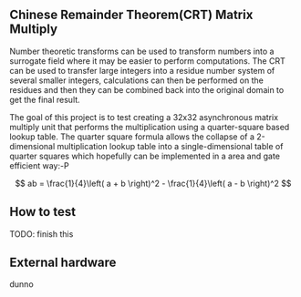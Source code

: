<!---

This file is used to generate your project datasheet. Please fill in the information below and delete any unused
sections.

You can also include images in this folder and reference them in the markdown. Each image must be less than
512 kb in size, and the combined size of all images must be less than 1 MB.
-->

## Chinese Remainder Theorem(CRT) Matrix Multiply

Number theoretic transforms can be used to transform numbers into a surrogate field where it may be easier 
to perform computations. The CRT can be used to transfer large integers into a residue number system of several
smaller integers, calculations can then be performed on the residues and then they can be combined back into the
original domain to get the final result.

The goal of this project is to test creating a 32x32 asynchronous matrix multiply unit that performs the
multiplication using a quarter-square based lookup table. The quarter square formula allows the collapse
of a 2-dimensional multiplication lookup table into a single-dimensional table of quarter squares which
hopefully can be implemented in a area and gate efficient way:-P

$$ ab = \frac{1}{4}\left( a + b \right)^2 - \frac{1}{4}\left( a - b \right)^2 $$

## How to test

TODO: finish this

## External hardware

dunno
